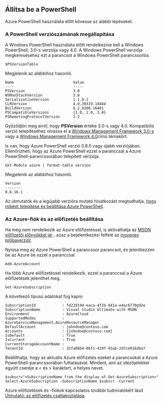 <properties services="virtual-machines" title="Setting up PowerShell" authors="JoeDavies-MSFT" solutions="" manager="timlt" editor="tysonn" />

<tags
   ms.service="virtual-machines"
   ms.devlang="na"
   ms.topic="article"
   ms.tgt_pltfrm=""
   ms.workload="infrastructure"
   ms.date="05/12/2015"
   ms.author="rasquill" />

## <a name="setting-up-powershell"></a>Állítsa be a PowerShell

Azure PowerShell használata előtt kövesse az alábbi lépéseket.

### <a name="verify-powershell-versions"></a>A PowerShell verziószámának megállapítása

A Windows PowerShell használata előtt rendelkeznie kell a Windows PowerShell, 3.0-s verziója vagy 4.0. A Windows PowerShell verziója megkereséséhez ezt a parancsot a Windows PowerShell parancssorba.

    $PSVersionTable

Megjelenik az alábbihoz hasonló.

    Name                           Value
    ----                           -----
    PSVersion                      3.0
    WSManStackVersion              3.0
    SerializationVersion           1.1.0.1
    CLRVersion                     4.0.30319.18444
    BuildVersion                   6.2.9200.16481
    PSCompatibleVersions           {1.0, 2.0, 3.0}
    PSRemotingProtocolVersion      2.2

Győződjön meg arról, hogy **PSVersion** értéke 3.0-s vagy 4.0. Kompatibilis verzió telepítéséhez olvassa el a [Windows Management Framework 3.0-s](http://www.microsoft.com/download/details.aspx?id=34595) vagy a [Windows Management Framework 4.0](http://www.microsoft.com/download/details.aspx?id=40855)című témakört.

Is van, hogy Azure PowerShell verzió 0.8.0 vagy újabb verziójában. Ellenőrizheti, hogy az Azure PowerShell ezzel a paranccsal a Azure PowerShell-parancssorában telepített verziója.

    Get-Module azure | format-table version

Megjelenik az alábbihoz hasonló.

    Version
    -------
    0.8.16.1

Az útmutatók és a legújabb verzióra mutató hivatkozást megtudhatja, [hogy miként telepítése és beállítása Azure PowerShell](powershell-install-configure.md).


### <a name="set-your-azure-account-and-subscription"></a>Az Azure-fiók és az előfizetés beállítása

Ha még nem rendelkezik az Azure előfizetéssel, is aktiválhatja az [MSDN előfizetői előnyökkel jár](https://azure.microsoft.com/pricing/member-offers/msdn-benefits-details/) , azaz a bejelentkezési felfelé az [ingyenes próbaverziót](https://azure.microsoft.com/pricing/free-trial/).

Nyissa meg az Azure PowerShell a parancssor parancsot, és jelentkezzen be az Azure be ezzel a paranccsal.

    Add-AzureAccount

Ha több Azure előfizetéssel rendelkezik, ezzel a paranccsal a Azure előfizetések jeleníthet meg.

    Get-AzureSubscription

A következő típusú adatokat fog kapni:

    SubscriptionId            : fd22919d-eaca-4f2b-841a-e4ac6770g92e
    SubscriptionName          : Visual Studio Ultimate with MSDN
    Environment               : AzureCloud
    SupportedModes            : AzureServiceManagement,AzureResourceManager
    DefaultAccount            : johndoe@contoso.com
    Accounts                  : {johndoe@contoso.com}
    IsDefault                 : True
    IsCurrent                 : True
    CurrentStorageAccountName : 
    TenantId                  : 32fa88b4-86f1-419f-93ab-2d7ce016dba7

Beállíthatja, hogy az aktuális Azure előfizetés ezeket a parancsokat a Azure PowerShell-parancssorában futtatásával. Mindent, ami az idézőjelekkel együtt cseréje a < és > karaktert, a helyes nevet.

    $subscr="<SubscriptionName from the display of Get-AzureSubscription>"
    Select-AzureSubscription -SubscriptionName $subscr -Current 

Azure előfizetések és -fiókok kapcsolatos további tudnivalókért lásd [Útmutató: az előfizetés csatlakoztatása](powershell-install-configure.md#Connect).
